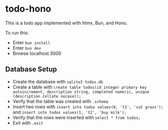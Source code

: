 # todo-hono

This is a todo app implemented with htmx, Bun, and Hono.

To run this:

- Enter `bun install`
- Enter `bun dev`
- Browse localhost:3000

## Database Setup

- Create the database with `sqlite3 todos.db`
- Create a table with `create table todos(id integer primary key autoincrement, description string, completed numeric, unique (description collate nocase));`
- Verify that the table was created with `.schema`
- Insert two rows with `insert into todos values(0, 't1', 'cut grass');`
  and `insert into todos values(1, 't2', 'buy milk');`
- Verify that the rows were inserted with `select * from todos;`
- Exit with `.exit`
